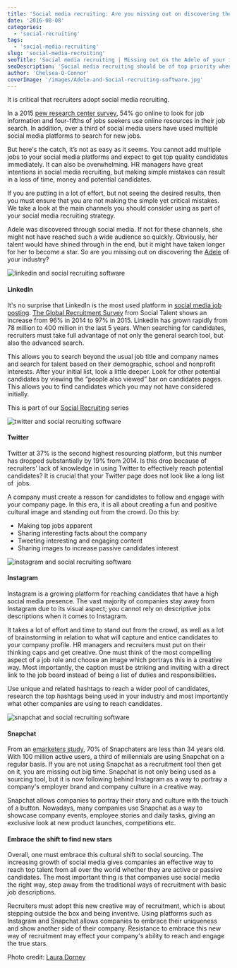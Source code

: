 ```yaml
---
title: 'Social media recruiting: Are you missing out on discovering the Adele of your industry?'
date: '2016-08-08'
categories:
  - 'social-recruiting'
tags:
  - 'social-media-recruiting'
slug: 'social-media-recruiting'
seoTitle: 'Social media recruiting | Missing out on the Adele of your industry?'
seoDescription: 'Social media recruiting should be of top priority when it comes to finding potential candidates. We look at tips on improving your social media strategy.'
author: 'Chelsea-O-Connor'
coverImage: '/images/Adele-and-Social-recruiting-software.jpg'
---
```


It is critical that recruiters adopt social media recruiting.

In a 2015 [pew research center survey](http://www.pewinternet.org/2015/11/19/searching-for-work-in-the-digital-era/), 54% go online to look for job information and four-fifths of jobs seekers use online resources in their job search. In addition, over a third of social media users have used multiple social media platforms to search for new jobs.

But here's the catch, it’s not as easy as it seems. You cannot add multiple jobs to your social media platforms and expect to get top quality candidates immediately. It can also be overwhelming. HR managers have great intentions in social media recruiting, but making simple mistakes can result in a loss of time, money and potential candidates.

If you are putting in a lot of effort, but not seeing the desired results, then you must ensure that you are not making the simple yet critical mistakes. We take a look at the main channels you should consider using as part of your social media recruiting strategy.

Adele was discovered through social media. If not for these channels, she might not have reached such a wide audience so quickly. Obviously, her talent would have shined through in the end, but it might have taken longer for her to become a star. So are you missing out on discovering the [Adele](https://www.youtube.com/watch?v=fNS3ryzMd_g) of your industry?

![linkedin and social recruiting software](/images/linkedin-logo-e1470654219576.png)

#### **LinkedIn**

It's no surprise that LinkedIn is the most used platform in [social media job posting](https://hirehive.com/recruiting-features/post-jobs-social-media/). [The Global Recruitment Survey](http://www.socialtalent.co/wp-content/uploads/2016/06/Global-Recruiting-Survey-2016.pdf) from Social Talent shows an increase from 96% in 2014 to 97% in 2015. LinkedIn has grown rapidly from 78 million to 400 million in the last 5 years. When searching for candidates, recruiters must take full advantage of not only the general search tool, but also the advanced search.

This allows you to search beyond the usual job title and company names and search for talent based on their demographic, school and nonprofit interests. After your initial list, look a little deeper. Look for other potential candidates by viewing the “people also viewed” bar on candidates pages. This allows you to find candidates which you may not have considered initially.

This is part of our [Social Recruiting](http://hirehive.io/social-recruiting/ 'Social Media ') series

![twitter and social recruiting software](/images/twitter.png)

#### **Twitter**

Twitter at 37% is the second highest resourcing platform, but this number has dropped substantially by 19% from 2014. Is this drop because of recruiters' lack of knowledge in using Twitter to effectively reach potential candidates? It is crucial that your Twitter page does not look like a long list of  jobs.

A company must create a reason for candidates to follow and engage with your company page. In this era, it is all about creating a fun and positive cultural image and standing out from the crowd. Do this by:

- Making top jobs apparent
- Sharing interesting facts about the company
- Tweeting interesting and engaging content
- Sharing images to increase passive candidates interest

![instagram and social recruiting software](/images/instagram-e1470654313273.jpeg)

#### **Instagram**

Instagram is a growing platform for reaching candidates that have a high social media presence. The vast majority of companies stay away from Instagram due to its visual aspect; you cannot rely on descriptive jobs descriptions when it comes to Instagram.

It takes a lot of effort and time to stand out from the crowd, as well as a lot of brainstorming in relation to what will capture and entice candidates to your company profile. HR managers and recruiters must put on their thinking caps and get creative. One must think of the most compelling aspect of a job role and choose an image which portrays this in a creative way. Most importantly, the caption must be striking and inviting with a direct link to the job board instead of being a list of duties and responsibilities.

Use unique and related hashtags to reach a wider pool of candidates, research the top hashtags being used in your industry and most importantly what other companies are using to reach candidates.

![snapchat and social recruiting software](/images/snapchat_logo-e1470654503986.png)

#### **Snapchat**

From an [emarketers study](http://www.emarketer.com/Article/Want-Reach-Millennials-Say-Hello-Snapchat/1011871), 70% of Snapchaters are less than 34 years old. With 100 million active users, a third of millennials are using Snapchat on a regular basis. If you are not using Snapchat as a recruitment tool then get on it, you are missing out big time. Snapchat is not only being used as a sourcing tool, but it is now following behind Instagram as a way to portray a company's employer brand and company culture in a creative way.

Snapchat allows companies to portray their story and culture with the touch of a button. Nowadays, many companies use Snapchat as a way to showcase company events, employee stories and daily tasks, giving an exclusive look at new product launches, competitions etc.

#### **Embrace the shift to find new stars**

Overall, one must embrace this cultural shift to social sourcing. The increasing growth of social media gives companies an effective way to reach top talent from all over the world whether they are active or passive candidates. The most important thing is that companies use social media the right way, step away from the traditional ways of recruitment with basic job descriptions.

Recruiters must adopt this new creative way of recruitment, which is about stepping outside the box and being inventive. Using platforms such as Instagram and Snapchat allows companies to embrace their uniqueness and show another side of their company. Resistance to embrace this new way of recruitment may effect your company's ability to reach and engage the true stars.

Photo credit: [Laura Dorney](https://www.flickr.com/photos/134421584@N02/ "Go to Laura Dorney's photostream")
